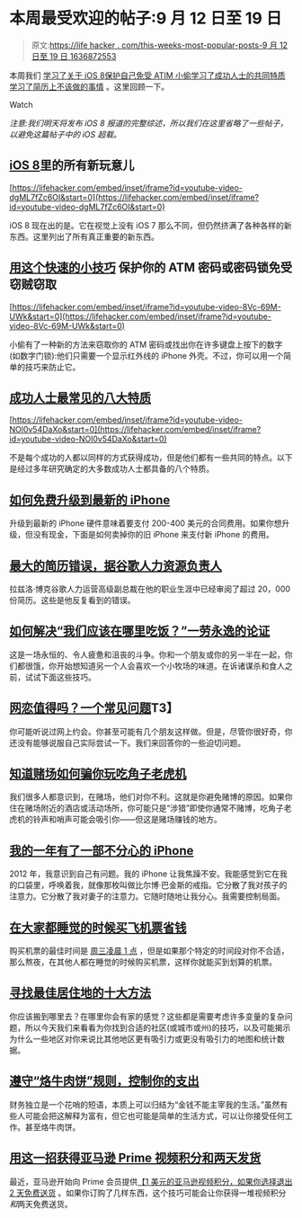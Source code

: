 # 本周最受欢迎的帖子:9 月 12 日至 19 日

> 原文:[https://life hacker . com/this-weeks-most-popular-posts-9 月 12 日至 19 日 1636872553](https://lifehacker.com/this-weeks-most-popular-posts-september-12th-to-19th-1636872553)

本周我们 [学习了关于 iOS 8](https://lifehacker.com/all-the-new-stuff-in-ios-8-1584893352)[保护自己免受 ATIM 小偷](http://lifehacker.com/protect-your-atm-pin-or-lock-combo-from-thieves-with-th-1635396534)[学习了成功人士的共同特质](http://lifehacker.com/the-eight-most-common-traits-of-successful-people-1635017441)[学习了简历上不该做的事情](http://lifehacker.com/the-biggest-resume-mistakes-according-to-googles-head-1636446614) 。这里回顾一下。

Watch

*注意:我们明天将发布 iOS 8 报道的完整综述，所以我们在这里省略了一些帖子，以避免这篇帖子中的 iOS 超载。*

## [iOS 8](http://lifehacker.com/all-the-new-stuff-in-ios-8-1584893352)里的所有新玩意儿

 [https://lifehacker.com/embed/inset/iframe?id=youtube-video-dgML7fZc6OI&start=0](https://lifehacker.com/embed/inset/iframe?id=youtube-video-dgML7fZc6OI&start=0) 

iOS 8 现在出的是。它在视觉上没有 iOS 7 那么不同，但仍然挤满了各种各样的新东西。这里列出了所有真正重要的新东西。

## [用这个快速的小技巧](http://lifehacker.com/protect-your-atm-pin-or-lock-combo-from-thieves-with-th-1635396534) 保护你的 ATM 密码或密码锁免受窃贼窃取

 [https://lifehacker.com/embed/inset/iframe?id=youtube-video-8Vc-69M-UWk&start=0](https://lifehacker.com/embed/inset/iframe?id=youtube-video-8Vc-69M-UWk&start=0) 

小偷有了一种新的方法来窃取你的 ATM 密码或找出你在许多键盘上按下的数字(如数字门锁):他们只需要一个显示红外线的 iPhone 外壳。不过，你可以用一个简单的技巧来防止它。

## [成功人士最常见的八大特质](http://lifehacker.com/the-eight-most-common-traits-of-successful-people-1635017441)

 [https://lifehacker.com/embed/inset/iframe?id=youtube-video-NOl0v54DaXo&start=0](https://lifehacker.com/embed/inset/iframe?id=youtube-video-NOl0v54DaXo&start=0) 

不是每个成功的人都以同样的方式获得成功，但是他们都有一些共同的特点。以下是经过多年研究确定的大多数成功人士都具备的八个特质。

## [如何免费升级到最新的 iPhone](http://lifehacker.com/how-to-upgrade-to-the-latest-iphone-for-free-5636975)

升级到最新的 iPhone 硬件意味着要支付 200-400 美元的合同费用。如果你想升级，但没有现金，下面是如何卖掉你的旧 iPhone 来支付新 iPhone 的费用。

## [最大的简历错误，据谷歌人力资源负责人](http://lifehacker.com/the-biggest-resume-mistakes-according-to-googles-head-1636446614)

拉兹洛·博克谷歌人力运营高级副总裁在他的职业生涯中已经审阅了超过 20，000 份简历。这些是他反复看到的错误。

## [如何解决“我们应该在哪里吃饭？”一劳永逸的论证](http://lifehacker.com/how-to-solve-the-where-should-we-eat-argument-once-a-1634801417)

这是一场永恒的、令人疲惫和沮丧的斗争。你和一个朋友或你的另一半在一起，你们都很饿，你开始想知道另一个人会喜欢一个小牧场的味道。在诉诸谋杀和食人之前，试试下面这些技巧。

## [网恋值得吗？一个常见问题](http://lifehacker.com/is-online-dating-worth-it-an-faq-1633598636)T3】

你可能听说过网上约会。你甚至可能有几个朋友这样做。但是，尽管你很好奇，你还没有能够说服自己实际尝试一下。我们来回答你的一些迫切问题。

## [知道赌场如何骗你玩吃角子老虎机](http://lifehacker.com/know-how-casinos-trick-you-into-playing-slot-machines-1634143915)

我们很多人都意识到，在赌场，他们对你不利。这就是你避免赌博的原因。如果你住在赌场附近的酒店或活动场所，你可能只是“涉猎”即使你通常不赌博，吃角子老虎机的铃声和哨声可能会吸引你——但这是赌场赚钱的地方。

## [我的一年有了一部不分心的 iPhone](http://lifehacker.com/my-year-with-a-distraction-free-iphone-1634907314)

2012 年，我意识到自己有问题。我的 iPhone 让我焦躁不安。我能感觉到它在我的口袋里，呼唤着我，就像那枚叫做比尔博·巴金斯的戒指。它分散了我对孩子的注意力。它分散了我对妻子的注意力。它随时随地让我分心。我需要控制局面。

## [在大家都睡觉的时候买飞机票省钱](http://lifehacker.com/buy-airplane-tickets-when-everyone-is-sleeping-to-save-1634772326)

购买机票的最佳时间是 [周三凌晨 1 点](http://lifehacker.com/the-best-time-and-time-of-day-to-book-airline-tickets-1507704370) ，但是如果那个特定的时间段对你不合适，那么熬夜，在其他人都在睡觉的时候购买机票，这样你就能买到划算的机票。

## [寻找最佳居住地的十大方法](http://lifehacker.com/top-10-ways-to-find-the-best-place-to-live-1634031154)

你应该搬到哪里去？在哪里你会有家的感觉？这些都是需要考虑许多变量的复杂问题，所以今天我们来看看为你找到合适的社区(或城市或州)的技巧，以及可能揭示为什么一些地区对你来说比其他地区更有吸引力或更没有吸引力的地图和统计数据。

## [遵守“烙牛肉饼”规则，控制你的支出](http://lifehacker.com/observe-the-burger-flipping-rule-to-keep-your-spendin-1634849815)

财务独立是一个花哨的短语，本质上可以归结为“金钱不能主宰我的生活。”虽然有些人可能会把这解释为富有，但它也可能是简单的生活方式，可以让你接受任何工作。甚至烙牛肉饼。

## [用这一招获得亚马逊 Prime 视频积分和两天发货](http://lifehacker.com/get-amazon-prime-video-credit-and-two-day-shipping-with-1633649981)

最近，亚马逊开始向 Prime 会员提供[【1 美元的亚马逊视频积分，如果你选择退出 2 天免费送货](http://lifehacker.com/opt-out-of-amazon-prime-s-free-two-day-shipping-earn-1613594987) 。如果你订购了几样东西，这个技巧可能会让你获得一堆视频积分*和*两天免费送货。